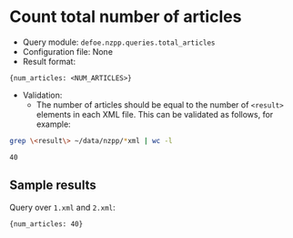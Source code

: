 # Count total number of articles

* Query module: `defoe.nzpp.queries.total_articles`
* Configuration file: None
* Result format:

```
{num_articles: <NUM_ARTICLES>}
```

* Validation:
  - The number of articles should be equal to the number of `<result>` elements in each XML file. This can be validated as follows, for example:

```bash
grep \<result\> ~/data/nzpp/*xml | wc -l
```
```
40
```

## Sample results

Query over `1.xml` and `2.xml`:

```
{num_articles: 40}
```
